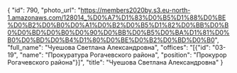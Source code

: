 {
    "id": 790,
    "photo_url": "https://members2020by.s3.eu-north-1.amazonaws.com/128014_%D0%A7%D1%83%D0%B5%D1%88%D0%BE%D0%B2%D0%B0%D0%A1%D0%B2%D0%B5%D1%82%D0%BB%D0%B0%D0%BD%D0%B0%D0%90%D0%BB%D0%B5%D0%BA%D1%81%D0%B0%D0%BD%D0%B4%D1%80%D0%BE%D0%B2%D0%BD%D0%B0",
    "full_name": "Чуешова Светлана Александровна",
    "offices": "[{\"id\": \"03-19\", \"name\": \"Прокуратура Рогачевского района\", \"position\": \"Прокурор Рогачевского района\"}]",
    "title": "Чуешова Светлана Александровна"
}